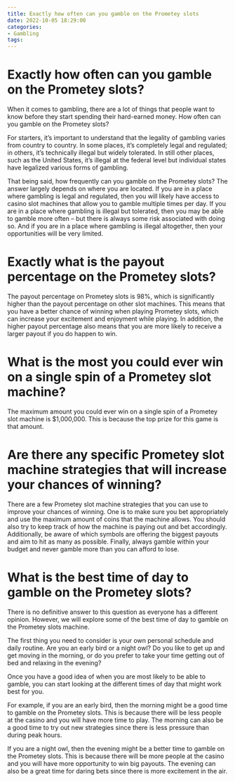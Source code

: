 ```yaml
---
title: Exactly how often can you gamble on the Prometey slots
date: 2022-10-05 18:29:00
categories:
- Gambling
tags:
---
```



#  Exactly how often can you gamble on the Prometey slots?

When it comes to gambling, there are a lot of things that people want to know before they start spending their hard-earned money. How often can you gamble on the Prometey slots?

For starters, it’s important to understand that the legality of gambling varies from country to country. In some places, it’s completely legal and regulated; in others, it’s technically illegal but widely tolerated. In still other places, such as the United States, it’s illegal at the federal level but individual states have legalized various forms of gambling.

That being said, how frequently can you gamble on the Prometey slots? The answer largely depends on where you are located. If you are in a place where gambling is legal and regulated, then you will likely have access to casino slot machines that allow you to gamble multiple times per day. If you are in a place where gambling is illegal but tolerated, then you may be able to gamble more often – but there is always some risk associated with doing so. And if you are in a place where gambling is illegal altogether, then your opportunities will be very limited.

#  Exactly what is the payout percentage on the Prometey slots?

The payout percentage on Prometey slots is 98%, which is significantly higher than the payout percentage on other slot machines. This means that you have a better chance of winning when playing Prometey slots, which can increase your excitement and enjoyment while playing. In addition, the higher payout percentage also means that you are more likely to receive a larger payout if you do happen to win.

#  What is the most you could ever win on a single spin of a Prometey slot machine?

The maximum amount you could ever win on a single spin of a Prometey slot machine is $1,000,000. This is because the top prize for this game is that amount.

#  Are there any specific Prometey slot machine strategies that will increase your chances of winning?

There are a few Prometey slot machine strategies that you can use to improve your chances of winning. One is to make sure you bet appropriately and use the maximum amount of coins that the machine allows. You should also try to keep track of how the machine is paying out and bet accordingly. Additionally, be aware of which symbols are offering the biggest payouts and aim to hit as many as possible. Finally, always gamble within your budget and never gamble more than you can afford to lose.

#  What is the best time of day to gamble on the Prometey slots?

There is no definitive answer to this question as everyone has a different opinion. However, we will explore some of the best time of day to gamble on the Prometey slots machine.

The first thing you need to consider is your own personal schedule and daily routine. Are you an early bird or a night owl? Do you like to get up and get moving in the morning, or do you prefer to take your time getting out of bed and relaxing in the evening?

Once you have a good idea of when you are most likely to be able to gamble, you can start looking at the different times of day that might work best for you.

For example, if you are an early bird, then the morning might be a good time to gamble on the Prometey slots. This is because there will be less people at the casino and you will have more time to play. The morning can also be a good time to try out new strategies since there is less pressure than during peak hours.

If you are a night owl, then the evening might be a better time to gamble on the Prometey slots. This is because there will be more people at the casino and you will have more opportunity to win big payouts. The evening can also be a great time for daring bets since there is more excitement in the air.